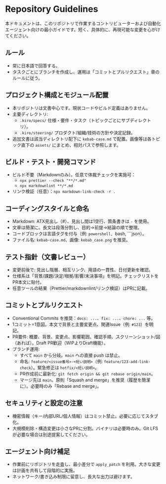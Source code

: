 # Repository Guidelines

本ドキュメントは、このリポジトリで作業するコントリビューターおよび自動化エージェント向けの最小ガイドです。短く、具体的に、再現可能な変更を心がけてください。

## ルール

- 常に日本語で回答する。
- タスクごとにブランチを作成し、運用は「コミットとプルリクエスト」章のルールに従う。

## プロジェクト構成とモジュール配置
- 本リポジトリは文書中心です。現状コードやビルド定義はありません。
- 主要ディレクトリ:
  - `.kiro/specs/` 仕様・要件・タスク（トピックごとにサブディレクトリ）。
  - `.kiro/steering/` プロダクト/組織/技術の方針や決定記録。
- 追加文書は該当ディレクトリ配下に `kebab-case.md` で配置。画像等は各トピック直下の `assets/` にまとめ、相対パスで参照します。

## ビルド・テスト・開発コマンド
- ビルド不要（Markdownのみ）。任意で体裁チェックを実施可：
  - `npx prettier --check "**/*.md"`
  - `npx markdownlint **/*.md`
- リンク検証（任意）：`npx markdown-link-check -r .`

## コーディングスタイルと命名
- Markdown: ATX見出し（#）、見出し間は1空行、箇条書きは `-` を使用。
- 文章は簡潔に。長文は段落分割し、目的→前提→結論の順で整理。
- コードブロックは言語タグを付与（例: ```powershell, ```bash, ```json）。
- ファイル名: `kebab-case.md`、画像: `kebab_case.png` を推奨。

## テスト指針（文書レビュー）
- 変更前後で: 見出し階層、相互リンク、用語の一貫性、日付更新を確認。
- 仕様系は「背景/課題/決定/根拠/影響/未決事項」を明記。チェックリストをPR本文に貼付。
- 任意ツールの結果（Prettier/markdownlint/リンク検証）はPRに記載。

## コミットとプルリクエスト
- Conventional Commits を推奨：`docs: ...`、`fix: ...`、`chore: ...` 等。
- 1コミット=1意図。本文で背景と主要変更点、関連Issue（例: `#123`）を明記。
- PR要件: 概要、背景、変更点、影響範囲、確認手順、スクリーンショット/図（あれば）。Draft PR歓迎（WIPよりDraft機能）。
- ブランチ運用:
  - すべて `main` から分岐。`main` への直接 push は禁止。
  - 命名: `feature/<issue番号>-<短い説明>`（例: `feature/123-add-link-check`）。緊急修正は `hotfix/<短い説明>`。
  - PR作成前に最新化: `git fetch origin && git rebase origin/main`。
  - マージ先は `main`。原則「Squash and merge」を推奨（履歴を簡潔に）。必要時のみ「Rebase and merge」。

## セキュリティと設定の注意
- 機密情報（キー/内部URL/個人情報）はコミット禁止。必要に応じてスタブ化。
- 大規模削除・構造変更は小さなPRに分割。バイナリは必要時のみ。Git LFSが必要な場合は別途提案してください。

## エージェント向け補足
- 作業前にリポジトリを走査し、最小差分で `apply_patch` を利用。大きな変更は計画を共有して段階的に実施。
- ネットワーク/書き込み制限に留意し、長大な出力は避けます。

